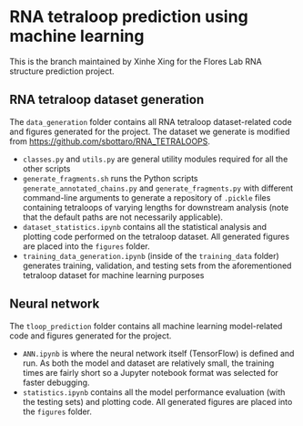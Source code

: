 # RNA tetraloop prediction using machine learning

This is the branch maintained by Xinhe Xing for the Flores Lab RNA structure prediction project.

## RNA tetraloop dataset generation
The `data_generation` folder contains all RNA tetraloop dataset-related code and figures generated for the project. The dataset we generate is modified from https://github.com/sbottaro/RNA_TETRALOOPS.
- `classes.py` and `utils.py` are general utility modules required for all the other scripts
- `generate_fragments.sh` runs the Python scripts `generate_annotated_chains.py` and `generate_fragments.py` with different command-line arguments to generate a repository of `.pickle` files containing tetraloops of varying lengths for downstream analysis (note that the default paths are not necessarily applicable).
- `dataset_statistics.ipynb` contains all the statistical analysis and plotting code performed on the tetraloop dataset. All generated figures are placed into the `figures` folder.
- `training_data_generation.ipynb` (inside of the `training_data` folder) generates training, validation, and testing sets from the aforementioned tetraloop dataset for machine learning purposes

## Neural network
The `tloop_prediction` folder contains all machine learning model-related code and figures generated for the project.
- `ANN.ipynb` is where the neural network itself (TensorFlow) is defined and run. As both the model and dataset are relatively small, the training times are fairly short so a Jupyter notebook format was selected for faster debugging.
- `statistics.ipynb` contains all the model performance evaluation (with the testing sets) and plotting code. All generated figures are placed into the `figures` folder.
